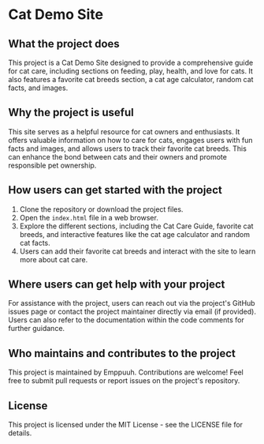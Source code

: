 # Cat Demo Site

## What the project does
This project is a Cat Demo Site designed to provide a comprehensive guide for cat care, including sections on feeding, play, health, and love for cats. It also features a favorite cat breeds section, a cat age calculator, random cat facts, and images.

## Why the project is useful
This site serves as a helpful resource for cat owners and enthusiasts. It offers valuable information on how to care for cats, engages users with fun facts and images, and allows users to track their favorite cat breeds. This can enhance the bond between cats and their owners and promote responsible pet ownership.

## How users can get started with the project
1. Clone the repository or download the project files.
2. Open the `index.html` file in a web browser.
3. Explore the different sections, including the Cat Care Guide, favorite cat breeds, and interactive features like the cat age calculator and random cat facts.
4. Users can add their favorite cat breeds and interact with the site to learn more about cat care.

## Where users can get help with your project
For assistance with the project, users can reach out via the project's GitHub issues page or contact the project maintainer directly via email (if provided). Users can also refer to the documentation within the code comments for further guidance.

## Who maintains and contributes to the project
This project is maintained by Emppuuh. Contributions are welcome! Feel free to submit pull requests or report issues on the project's repository.

## License
This project is licensed under the MIT License - see the LICENSE file for details.

